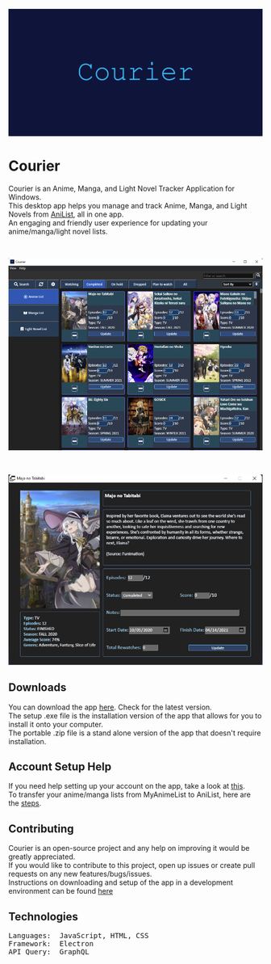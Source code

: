 

<p align="center"><a href="#"><img src="https://github.com/ReStartQ/Courier/blob/main/Preview/CourierBanner.png" alt="drawing" width="640"/></a></p>

# Courier
Courier is an Anime, Manga, and Light Novel Tracker Application for Windows. 
<br>
This desktop app helps you manage and track Anime, Manga, and Light Novels from [AniList](https://anilist.co/home), all in one app.  
An engaging and friendly user experience for updating your anime/manga/light novel lists.

<br>

![MAIN WINDOW](https://github.com/ReStartQ/Courier/blob/main/Preview/MainWindowPreview.png)

<br>

<p align="center">
  <img src="https://github.com/ReStartQ/Courier/blob/main/Preview/ExtraInfoWindowPreview.png" />
</p>

## Downloads
You can download the app [here](https://github.com/ReStartQ/Courier/releases). Check for the latest version. 
<br>
The setup .exe file is the installation version of the app that allows for you to install it onto your computer. 
<br>
The portable .zip file is a stand alone version of the app that doesn't require installation.

## Account Setup Help
If you need help setting up your account on the app, take a look at [this](https://github.com/ReStartQ/Courier/blob/main/HELP.md).
<br>
To transfer your anime/manga lists from MyAnimeList to AniList, here are the [steps](https://github.com/ReStartQ/Courier/blob/main/Info/MyAnimeListTransferAniList.md).

## Contributing
Courier is an open-source project and any help on improving it would be greatly appreciated. 
<br>
If you would like to contribute to this project, open up issues or create pull requests on any new features/bugs/issues.
<br>
Instructions on downloading and setup of the app in a development environment can be found [here](https://github.com/ReStartQ/Courier/blob/main/RunOrInstall.md)

## Technologies
<pre>
Languages:  JavaScript, HTML, CSS
Framework:  Electron
API Query:  GraphQL
</pre>
